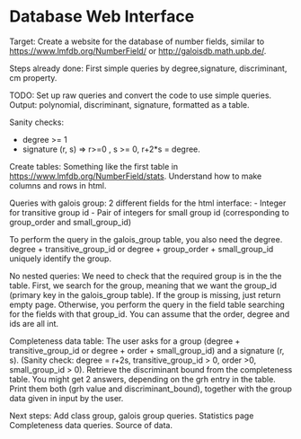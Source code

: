 # Database Web Interface


Target: Create a website for the database of number fields, similar to https://www.lmfdb.org/NumberField/ or http://galoisdb.math.upb.de/.

Steps already done:
First simple queries by degree,signature, discriminant, cm property.

TODO:
Set up raw queries and convert the code to use simple queries.
Output: polynomial, discriminant, signature, formatted as a table.


Sanity checks:
- degree >= 1
- signature (r, s) => r>=0 , s >= 0, r+2*s = degree.




Create tables:
Something like the first table in https://www.lmfdb.org/NumberField/stats. Understand how to make columns and rows in html.



Queries with galois group:
2 different fields for the html interface: - Integer for transitive group id
                                          - Pair of integers for small group id (corresponding to group_order and small_group_id)
                                          
To perform the query in the galois_group table, you also need the degree.
degree + transitive_group_id or degree + group_order + small_group_id uniquely identify the group.

No nested queries: We need to check that the required group is in the the table.
First, we search for the group, meaning that we want the group_id (primary key in the galois_group table). If the group is missing, just return empty page.
Otherwise, you perform the query in the field table searching for the fields with that group_id.
You can assume that the order, degree and ids are all int.

Completeness data table:
The user asks for a group (degree + transitive_group_id or degree + order + small_group_id) and a signature (r, s). (Sanity check: degree = r+2s, transitive_group_id > 0, order >0, small_group_id > 0). Retrieve the discriminant bound from the completeness table.
You might get 2 answers, depending on the grh entry in the table.
Print them both (grh value and discriminant_bound), together with the group data given in input by the user. 



Next steps:
Add class group, galois group queries.
Statistics page
Completeness data queries.
Source of data.
